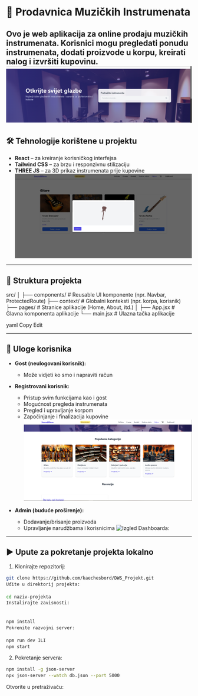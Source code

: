 # 🎸 Prodavnica Muzičkih Instrumenata

Ovo je web aplikacija za online prodaju muzičkih instrumenata. Korisnici mogu pregledati ponudu instrumenata, dodati proizvode u korpu, kreirati nalog i izvršiti kupovinu.
![Hero naslovne stranice aplikacije](src/slike/hero.png)
---

## 🛠️ Tehnologije korištene u projektu

- **React** – za kreiranje korisničkog interfejsa
- **Tailwind CSS** – za brzu i responzivnu stilizaciju
- **THREE JS** – za 3D prikaz instrumenata prije kupovine
![3D Prikaz:](src/slike/jednazaridmija.png)
---

## 📁 Struktura projekta

src/
│
├── components/ # Reusable UI komponente (npr. Navbar, ProtectedRoute)
├── context/ # Globalni konteksti (npr. korpa, korisnik)
├── pages/ # Stranice aplikacije (Home, About, itd.)
│
├── App.jsx # Glavna komponenta aplikacije
└── main.jsx # Ulazna tačka aplikacije

yaml
Copy
Edit

---

## 👥 Uloge korisnika

- **Gost (neulogovani korisnik):**
  - Može vidjeti ko smo i napraviti račun

- **Registrovani korisnik:**
  - Pristup svim funkcijama kao i gost
  - Mogućnost pregleda instrumenata
  - Pregled i upravljanje korpom
  - Započinjanje i finalizacija kupovine
![Odabir tipa instrumenta:](src/slike/zaridmija.png)
- **Admin (buduće proširenje):**
  - Dodavanje/brisanje proizvoda
  - Upravljanje narudžbama i korisnicima
![Izgled Dashboarda:](src/slike/zaridmija2)
---

## ▶️ Upute za pokretanje projekta lokalno

1. Klonirajte repozitorij:
```bash
git clone https://github.com/kaechesbord/DWS_Projekt.git
Uđite u direktorij projekta:

cd naziv-projekta
Instalirajte zavisnosti:


npm install
Pokrenite razvojni server:

npm run dev ILI
npm start

```
2. Pokretanje servera:
```bash
npm install -g json-server   
npx json-server --watch db.json --port 5000
```
Otvorite u pretraživaču:



